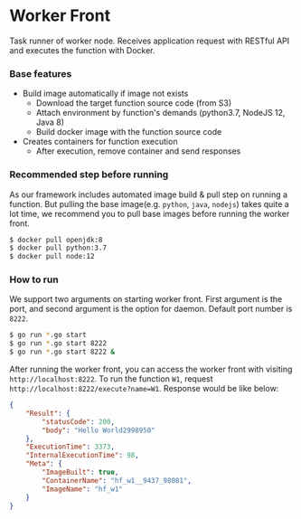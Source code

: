# Worker Front

Task runner of worker node.
Receives application request with RESTful API and executes the function with Docker.

### Base features

- Build image automatically if image not exists
	- Download the target function source code (from S3)
	- Attach environment by function's demands (python3.7, NodeJS 12, Java 8)
	- Build docker image with the function source code
- Creates containers for function execution
	- After execution, remove container and send responses

### Recommended step before running

As our framework includes automated image build & pull step on running a function.
But pulling the base image(e.g. `python`, `java`, `nodejs`) takes quite a lot time,
we recommend you to pull base images before running the worker front.

```bash
$ docker pull openjdk:8
$ docker pull python:3.7
$ docker pull node:12
``` 

### How to run

We support two arguments on starting worker front.
First argument is the port, and second argument is the option for daemon. 
Default port number is `8222`.

```bash
$ go run *.go start
$ go run *.go start 8222
$ go run *.go start 8222 &
```

After running the worker front, you can access the worker front with visiting `http://localhost:8222`.
To run the function `W1`, request `http://localhost:8222/execute?name=W1`.
Response would be like below:

```json
{
	"Result": {
		"statusCode": 200,
		"body": "Hello World2998950"
	},
	"ExecutionTime": 3373,
	"InternalExecutionTime": 98,
	"Meta": {
		"ImageBuilt": true,
		"ContainerName": "hf_w1__9437_98081",
		"ImageName": "hf_w1"
	}
}
```